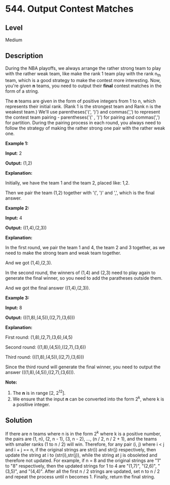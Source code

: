 # 544. Output Contest Matches
## Level
Medium

## Description
During the NBA playoffs, we always arrange the rather strong team to play with the rather weak team, like make the rank 1 team play with the rank n<sub>th</sub> team, which is a good strategy to make the contest more interesting. Now, you're given **n** teams, you need to output their **final** contest matches in the form of a string.

The **n** teams are given in the form of positive integers from 1 to n, which represents their initial rank. (Rank 1 is the strongest team and Rank n is the weakest team.) We'll use parentheses('(', ')') and commas(',') to represent the contest team pairing - parentheses('(' , ')') for pairing and commas(',') for partition. During the pairing process in each round, you always need to follow the strategy of making the rather strong one pair with the rather weak one.

**Example 1:**

**Input**: 2

**Output:** (1,2)

**Explanation:**

Initially, we have the team 1 and the team 2, placed like: 1,2.

Then we pair the team (1,2) together with '(', ')' and ',', which is the final answer.

**Example 2:**

**Input:** 4

**Output:** ((1,4),(2,3))

**Explanation:**

In the first round, we pair the team 1 and 4, the team 2 and 3 together, as we need to make the strong team and weak team together.

And we got (1,4),(2,3).

In the second round, the winners of (1,4) and (2,3) need to play again to generate the final winner, so you need to add the paratheses outside them.

And we got the final answer ((1,4),(2,3)).

**Example 3:**

**Input:** 8

**Output:** (((1,8),(4,5)),((2,7),(3,6)))

**Explanation:**

First round: (1,8),(2,7),(3,6),(4,5)

Second round: ((1,8),(4,5)),((2,7),(3,6))

Third round: (((1,8),(4,5)),((2,7),(3,6)))

Since the third round will generate the final winner, you need to output the answer (((1,8),(4,5)),((2,7),(3,6))).

**Note:**
1. The **n** is in range [2, 2<sup>12</sup>].
2. We ensure that the input **n** can be converted into the form 2<sup>k</sup>, where k is a positive integer.

## Solution
If there are n teams where n is in the form 2<sup>k</sup> where k is a positive number, the pairs are (1, n), (2, n - 1), (3, n - 2), ..., (n / 2, n / 2 + 1), and the teams with smaller ranks (1 to n / 2) will win. Therefore, for any pair (i, j) where i < j and i + j == n, if the original strings are str(i) and str(j) respectively, then update the string at i to (str(i),str(j)), while the string at j is obsoleted and therefore not updated. For example, if n = 8 and the original strings are "1" to "8" respectively, then the updated strings for 1 to 4 are "(1,7)", "(2,6)", "(3,5)", and "(4,4)". After all the first n / 2 strings are updated, set n to n / 2 and repeat the process until n becomes 1. Finally, return the final string.
